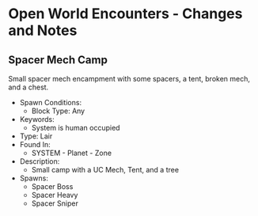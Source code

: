# Open World Encounters - Changes and Notes

## Spacer Mech Camp
Small spacer mech encampment with some spacers, a tent, broken mech, and a chest.

- Spawn Conditions:
	- Block Type: Any
- Keywords:
	- System is human occupied
- Type: Lair
- Found In:
	- SYSTEM - Planet - Zone
- Description:
	- Small camp with a UC Mech, Tent, and a tree
- Spawns:
	- Spacer Boss
	- Spacer Heavy
	- Spacer Sniper
